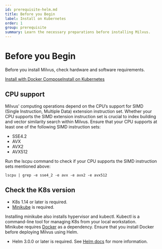 ```yaml
---
id: prerequisite-helm.md
title: Before you Begin
label: Install on Kubernetes
order: 1
group: prerequisite
summary: Learn the necessary preparations before installing Milvus.
---
```

# Before you Begin

Before you install Milvus, check hardware and software requirements.

<div class="tab-wrapper"><a href="prerequisite-docker.md" class=''>Install with Docker Compose</a><a href="prerequisite-helm.md" class='active '>Install on Kubernetes</a></div>

## CPU support

Milvus' computing operations depend on the CPU’s support for SIMD (Single Instruction, Multiple Data) extension instruction set. Whether your CPU supports the SIMD extension instruction set is crucial to index building and vector similarity search within Milvus. Ensure that your CPU supports at least one of the following SIMD instruction sets:

- SSE4.2
- AVX
- AVX2
- AVX512

Run the lscpu command to check if your CPU supports the SIMD instruction sets mentioned above:

```
lscpu | grep -e sse4_2 -e avx -e avx2 -e avx512
```

## Check the K8s version
- K8s 1.14 or later is required.
- [Minikube](https://kubernetes.io/docs/tasks/tools/install-minikube/) is required.

<div class="alert note">
Installing minikube also installs hypervisor and kubectl. Kubectl is a command-line tool for managing K8s from your local workstation.
<br>Minikube requires <a href="https://docs.docker.com/get-docker/">Docker</a> as a dependency. Ensure that you install Docker before deploying Milvus using Helm.
</div>

- Helm 3.0.0 or later is required. See [Helm docs](https://helm.sh/docs/) for more information.
